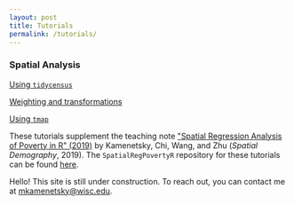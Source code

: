 ```yaml
---
layout: post
title: Tutorials
permalink: /tutorials/
---
```



### Spatial Analysis

[Using `tidycensus`](https://mkamenet3.github.io/SpatialRegPovertyR/usingtidycensus.html)

[Weighting and transformations](https://mkamenet3.github.io/SpatialRegPovertyR/weightingtransformations.html)

[Using `tmap`](https://mkamenet3.github.io/SpatialRegPovertyR/tmap.html)

These tutorials supplement the teaching note ["Spatial Regression Analysis of Poverty in R" (2019)](https://link.springer.com/article/10.1007/s40980-019-00048-0) by Kamenetsky, Chi, Wang, and Zhu (*Spatial Demography*, 2019). The `SpatialRegPovertyR` repository for these tutorials can be found [here](https://github.com/mkamenet3/SpatialRegPovertyR/tree/master/data).

<!--[Moran's I using Randomization vs. Monte Carlo]-->

<!--[Introduction to `INLA`]-->

<!--### Experimental Design-->

<!--[One-way ANOVA]-->

<!--[Response Surface Methodology]-->

<!--[Transformations: Log and Box-Cox]-->

<!--### Statistical Learning-->

<!--[Partial Least Squares Discriminant Analysis]-->

<!--[Partial Least Squares Regression]-->

<!--### Other-->

<!--[Bootstrapping]-->

<!--[Best Linear Unbiased Predictors (BLUPs)]-->

<!--[Statistical Methods for Meta-Analysis]-->

<!--[Interobserver Agreement]-->

Hello! This site is still under construction. To reach out, you can contact me at [mkamenetsky@wisc.edu](mailto:mkamenetsky@wisc.edu).
